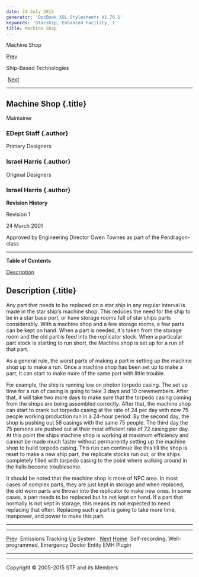 ```yaml
---
date: 24 July 2015
generator: 'DocBook XSL Stylesheets V1.76.1'
keywords: 'Starship, Enhanced Facility, I'
title: Machine Shop
...
```


Machine Shop

[Prev](ets.html) 

Ship-Based Technologies

 [Next](swede.html)

* * * * *

Machine Shop {.title}
------------

Maintainer

### EDept Staff {.author}

Primary Designers

### Israel Harris {.author}

Original Designers

### Israel Harris {.author}

**Revision History**

Revision 1

24 March 2001

Approved by Engineering Director Owen Townes as part of the
Pendragon-class

* * * * *

**Table of Contents**

[Description](machineshop.html#idp140478706974624)

Description {.title}
-----------

Any part that needs to be replaced on a star ship in any regular
interval is made in the star ship's machine shop. This reduces the need
for the ship to be in a star base port, or have storage rooms full of
star ships parts considerably. With a machine shop and a few storage
rooms, a few parts can be kept on hand. When a part is needed, it's
taken from the storage room and the old part is feed into the replicator
stock. When a particular part stock is starting to run short, the
Machine shop is set up for a run of that part.

As a general rule, the worst parts of making a part in setting up the
machine shop up to make a run. Once a machine shop has been set up to
make a part, it can start to make more of the same part with little
trouble.

For example, the ship is running low on photon torpedo casing. The set
up time for a run of casing is going to take 3 days and 10 crewmembers.
After that, it will take two more days to make sure that the torpedo
casing coming from the shops are being assembled correctly. After that,
the machine shop can start to crank out torpedo casing at the rate of 24
per day with now 75 people working production run in a 24-hour period.
By the second day, the shop is pushing out 58 casings with the same 75
people. The third day the 75 persons are pushed out at their most
efficient rate of 72 casing per day. At this point the ships machine
shop is working at maximum efficiency and cannot be made much faster
without permanently setting up the machine shop to build torpedo casing.
This run can continue like this till the shop is reset to make a new
ship part, the replicate stocks run out, or the ships completely filled
with torpedo casing to the point where walking around in the halls
become troublesome.

It should be noted that the machine shop is more of NPC area. In most
cases of complex parts, they are just kept in storage and when replaced,
the old worn parts are thrown into the replicator to make new ones. In
some cases, a part needs to be replaced but its not kept on hand. If a
part that normally is not kept in storage, this means its not expected
to need replacing that often. Replacing such a part is going to take
more time, manpower, and power to make this part.

* * * * *

  ------------------------ ------------------------ ------------------------
  [Prev](ets.html)         Emissions Tracking
  [Up](tech.html)          System 
   [Next](swede.html)      [Home](../index.html)
                            Self-recording,
                           Well-programmed,
                           Emergency Doctor Entity
                           EMH Plugin
  ------------------------ ------------------------ ------------------------

* * * * *

Copyright © 2005-2015 STF and its Members
